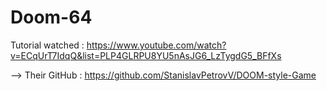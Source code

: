 # Doom-64

Tutorial watched : https://www.youtube.com/watch?v=ECqUrT7IdqQ&list=PLP4GLRPU8YU5nAsJG6_LzTygdG5_BFfXs 

   --> Their GitHub : https://github.com/StanislavPetrovV/DOOM-style-Game
